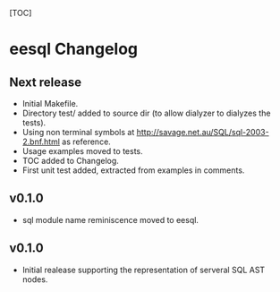 [TOC]

# eesql Changelog

## Next release

- Initial Makefile.
- Directory test/ added to source dir (to allow dialyzer to dialyzes
  the tests).
- Using non terminal symbols at
  http://savage.net.au/SQL/sql-2003-2.bnf.html as reference.
- Usage examples moved to tests.
- TOC added to Changelog.
- First unit test added, extracted from examples in comments.

## v0.1.0

- sql module name reminiscence moved to eesql.

## v0.1.0

- Initial realease supporting the representation of serveral SQL AST nodes.
